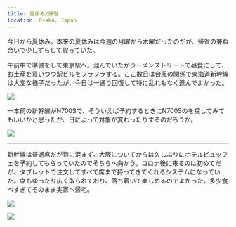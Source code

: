 ```yaml
---
title: 夏休み/帰省
location: Osaka, Japan
---
```


今日から夏休み。本来の夏休みは今週の月曜から木曜だったのだが、帰省の兼ね合いで少しずらして取っていた。

午前中で準備をして東京駅へ。混んでいたがラーメンストリートで昼食にして、お土産を買いつつ駅ビルをフラフラする。ここ数日は台風の関係で東海道新幹線は大変な様子だったが、今日は一通り回復して特に乱れもなく進んでよかった。

![](https://photos.old.apkas.net/medium/202308/20230818-120506.webp)

一本前の新幹線がN700Sで、そういえば予約するときにN700Sのを探してみてもいいかと思ったが、日によって対象が変わったりするのだろうか。

![](https://photos.old.apkas.net/medium/202308/20230818-141219.webp)

---

新幹線は普通席だが特に混まず。大阪についてからは久しぶりにホテルビュッフェを予約してもらっていたのでそちらへ向かう。コロナ後に来るのは初めてだが、タブレットで注文してすべて席まで持ってきてくれるシステムになっていた。席もゆったり広く取られており、落ち着いて楽しめるのでよかった。多少食べすぎてそのまま実家へ帰宅。

![](https://photos.old.apkas.net/medium/202308/20230818-194343.webp)

![](https://photos.old.apkas.net/medium/202308/20230818-220437.webp)
